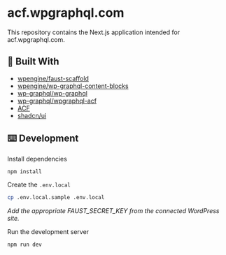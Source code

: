 # acf.wpgraphql.com

This repository contains the Next.js application intended for acf.wpgraphql.com.

## 🧰 Built With

- [wpengine/faust-scaffold](https://github.com/wpengine/faust-scaffold)
- [wpengine/wp-graphql-content-blocks](https://github.com/wpengine/wp-graphql-content-blocks)
- [wp-graphql/wp-graphql](https://github.com/wp-graphql/wp-graphql)
- [wp-graphql/wpgraphql-acf](https://github.com/wp-graphql/wpgraphql-acf)
- [ACF](https://www.advancedcustomfields.com/)
- [shadcn/ui](https://ui.shadcn.com/)

## ⌨️ Development

Install dependencies

```sh
npm install
```

Create the `.env.local`

```sh
cp .env.local.sample .env.local
```

_Add the appropriate FAUST_SECRET_KEY from the connected WordPress site._

Run the development server

```sh
npm run dev
```
